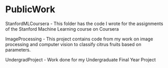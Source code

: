 # PublicWork



StanfordMLCoursera - This folder has the code I wrote for the assignments of the Stanford  Machine Learning course on Coursera

ImageProcessing - This project contains code from my work on image processing and computer vision to classify citrus fruits based on parameters.

UndergradProject - Work done for my Undergraduate Final Year Project

